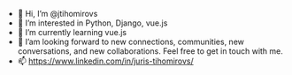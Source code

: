 - 👋 Hi, I’m @jtihomirovs
- 👀 I’m interested in Python, Django, vue.js 
- 🌱 I’m currently learning vue.js
- 💞️ I’am looking forward to new connections, communities, new conversations, and new collaborations. Feel free to get in touch with me.
- 📫 https://www.linkedin.com/in/juris-tihomirovs/

<!---
jtihomirovs/jtihomirovs is a ✨ special ✨ repository because its `README.md` (this file) appears on your GitHub profile.
You can click the Preview link to take a look at your changes.
--->
